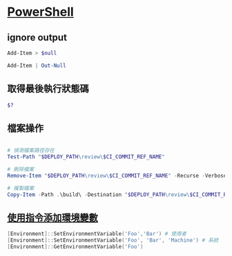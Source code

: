 # [PowerShell](https://docs.microsoft.com/zh-tw/powershell/scripting/overview?view=powershell-7.1)

## ignore output

```powershell
Add-Item > $null

Add-Item | Out-Null
```

## 取得最後執行狀態碼

```powershell
$?
```

## 檔案操作

```powershell

# 偵測檔案路徑存在
Test-Path "$DEPLOY_PATH\review\$CI_COMMIT_REF_NAME"

# 刪除檔案
Remove-Item "$DEPLOY_PATH\review\$CI_COMMIT_REF_NAME" -Recurse -Verbose -Force

# 複製檔案
Copy-Item -Path .\build\ -Destination "$DEPLOY_PATH\review\$CI_COMMIT_REF_NAME" -Recurse -Verbose -Force
```

## [使用指令添加環境變數](https://docs.microsoft.com/zh-tw/powershell/module/microsoft.powershell.core/about/about_environment_variables?view=powershell-7.2)

```powershell
[Environment]::SetEnvironmentVariable('Foo','Bar') # 使用者
[Environment]::SetEnvironmentVariable('Foo', 'Bar', 'Machine') # 系統
[Environment]::GetEnvironmentVariable('Foo')
```
